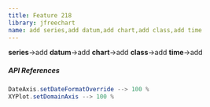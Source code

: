 ```yaml
---
title: Feature 218
library: jfreechart
name: add series,add datum,add chart,add class,add time
---
```


**series**->add **datum**->add **chart**->add **class**->add **time**->add 

##### API References

```java
DateAxis.setDateFormatOverride --> 100 %
XYPlot.setDomainAxis --> 100 %
```
